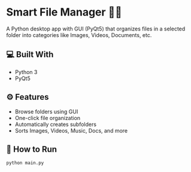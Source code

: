 # Smart File Manager 🧠📂

A Python desktop app with GUI (PyQt5) that organizes files in a selected folder into categories like Images, Videos, Documents, etc.

## 💻 Built With
- Python 3
- PyQt5

## ⚙️ Features
- Browse folders using GUI
- One-click file organization
- Automatically creates subfolders
- Sorts Images, Videos, Music, Docs, and more

## 🚀 How to Run
```bash
python main.py

